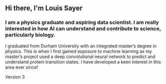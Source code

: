 ## Hi there, I'm Louis Sayer 

### I am a physics graduate and aspiring data scientist. I am really interested in how AI can understand and contribute to science, particularly biology.

I graduated from Durham University with an integrated master’s degree in physics. This is when I first gained exposure to machine learning as my master’s project used a deep convolutional neural network to predict and understand protein transition states. I have developed a keen interest in this area ever since! 

Version 3
